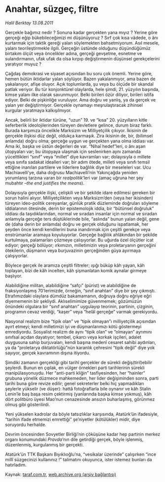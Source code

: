 # Anahtar, süzgeç, filtre 

*Halil Berktay 13.08.2011*

<div class="yazi"><p>Gerçekle bağımız nedir ? Sonuna kadar gerçekten yana mıyız ? Yerine göre gerçeği eğip bükebileceğimizi mi düşünüyoruz ? Sırf çok kısa vâdede, o ânı kurtarmak için taktik gereği yalan söylemekten bahsetmiyorum. Asıl mesele, yalanı teorileştirmekle ilgili. Gerçeğin üstünde olduğunu düşündüğümüz birtakım ölçüt veya öncelikler adına, gerçeği gevşetme, esnetme ve sulandırmanın, ufak ufak da olsa kırpıp değiştirmenin düşünsel gerekçelerini yaratıyor muyuz ? </p>
<p>Çağdaş demokrasi ve siyaset açısından bu soru çok önemli. Yerine göre, hemen bütün iktidarlar yalan söylüyor. Bazen yakalanmıyor, ama bazen de yakalanıyor, afişe oluyor. Açık toplumlarda, şu veya bu ölçüde bir skandal patlak veriyor. Bu tür konjonktürel olaylarda, hele şimdi, 21. yüzyılın başında, kimse yalanı ilke olarak savunmuyor. Belki birileri özür diliyor, birileri istifa ediyor. Belki de pişkinliğe vuruluyor. Ama doğru ve yanlış, ya da gerçek ve yalan yer değiştirmiyor. Gerçekle oynamayı meşrulaştıracak zihinsel kurgular yaratmaya kalkışılmıyor. </p>
<p>Ancak, belirli bir iktidar türüne, “uzun” 19. ve “kısa” 20. yüzyılların kitle seferberlik ideolojilerinden türeyen devletlere gelince, durum biraz farklı. Burada karşımıza öncelikle Marksizm ve Milliyetçilik çıkıyor. İkisinin de gerçekle ilişkisi düz değil, oldukça karmaşık. Zira ikisinin de, bir, (bilimsel anlamda) doğru olma; gerçeğe uygun ve gerçekten yana olma iddiası var. Ama iki, başka ve üstün değerleri de var. “Nihaî hedef”leri, o ânı aşan ütopyaları var; bu ütopyaya ulaşmak için seslenirken aynı zamanda yücelttikleri “sınıf” veya “millet” diye kavramları var; dolayısıyla o millete veya sınıfa sadakat idealleri var; bir adım ötede, milleti veya sınıfı temsil ettiğine inanılan partilere ve liderlere bağlılık diye bir meseleleri var. Ucu Machiavelli’ye, daha doğrusu Machiavelli’nin Yakınçağda yeniden yorumlanış tarzına varan bir <i>realpolitik</i>’leri var (amaç uğruna her şey mubahtır –<i>the end justifies the means</i>).</p>
<p>Dolayısıyla gerçekle ilişki, çelişkili ve bir şekilde idare edilmesi gereken bir sorun halini alıyor. Milliyetçilikten veya Marksizm’den (veya her ikisinden) türeyen ideo-politik cereyanlar, günlük pratik düzleminde doğruları söyleme iddialarının ötesinde, derin bir epistemolojik iddia, bir “bütünsel doğruluk” iddiası da taşıdıklarından, normal ve sıradan insanlar için normal ve sıradan anlamıyla gerçeğe ters düştüklerinde bile, “aslında” bunun yalan değil, gene de (daha derin bir anlamda) doğru ve gerçek olduğunu ispatlamak, her şeyden önce kendi kendilerini buna inandırmak için çeşitli gerekçe veya enstrümanlar aramaya koyuluyorlar. Gerçeğe bağlılık ahlâkından bir şekilde kurtulmaya, palamarları çözmeye çalışıyorlar. Bu uğurda özel ölçütler icat ediyor; gerçeği bölüyor; ırkımızın, milletimizin veya proletaryanın gerçeğini ötekilerin, düşmanın veya burjuvazinin gerçeğinden güya ayırmaya çalışıyorlar.</p>
<p>Böylece gerçek ile aramıza çeşitli filtreler; ışığı büküp kâh yayan, kâh toplayan, bizi de kâh incelten, kâh şişmanlatan komik aynalar girmeye başlıyor.</p>
<p>Alabildiğine militan, alabildiğine “safçı” (pürist) ve alabildiğine de fraksiyonlaşmış 70’lerimizde, örneğin, “sınıf anahtarı” diye bir şey çıkmıştı. Etrafımızdaki olaylara dümdüz bakamamanın, doğruya doğru eğriye eğri diyememenin bir şekliydi. Aklıselimimize güvenmemek; gözümüzün önündeki olgulara bir “sınıf anahtarı” uygulayıp teorinin, partinin, çizginin, programın cevaz verdiği, “kaşer” veya “helâl gerçeğe” varmak gerekiyordu. </p>
<p>Nasyonal realizm bize “tipik olan” ve “tipik olmayan”ı milliyetçilik açısından ayırt etmeyi; kendi milletimizi iyi ve düşmanlarımızı kötü göstermeyi emrediyordu. Sosyalist realizm de aynı “tipik olan” ve “olmayan” ayrımını sınıfsal açıdan dayatıyor; tembel, çıkarcı veya korkak işçileri, adalet duygusuna sahip burjuvaları, kendi başına medenî cesaret sahibi aydınları, ya da “proletarya diktatörlüğü”nün karanlık çehresini “tipik değil” diye yok sayıyor, gerçek kavramının dışına itiyordu.</p>
<p>Şimdiki zamanın gerçekliği gibi tarihî gerçekler de sürekli değiş(tiril)ebilir şeylerdi. Bunun en çıplak, en vülger örnekleri parti tarihlerinin sürekli manipülasyonuydu. Her “anti-parti kliğin” tasfiyesinden, her “hainler” grubuna yönelik düzmece mahkemeden, her lider değişiminden sonra, parti tarihi buna göre revize edilir; genel sekreterler belki hiç yapmadıkları şeylerle yükselir (ve düşer): hattâ fotoğraflarla bile oynanır ve kâh Stalin Lenin’le baş başa resim çektirmiş (yanlarında başka kimse yokmuş), kâh dört politbüro üyesi Mao’nun cenazesinde ansızın buharlaşmış, görünmez olmuş gibi gösterilirdi. </p>
<p>Yeni yükselen kadrolar da böyle tatsızlıklar karşısında, Atatürk’ün ifadesiyle, “tarihin ifade etmemizi emrettiği” şe’niyetler (kötülükler) midir, diye soruyordu herhalde.</p>
<p>Devrim öncesinden Sovyetler Birliği’nin çöküşüne kadar hep partinin merkez organı konumundaki <i>Pravda</i>’nın dile getirdiği gerçek, böyle işlenmiş, düzenlenmiş, kurgulanmış bir gerçekti.</p>
<p>Atatürk’ün TTK Başkanı Bıyıklıoğlu’na, “vesikalar üzerinde” çalışırken “ince millî süzgecinizi kullanınız !” talimatını okuyunca, ister istemez bunları da hatırladım.</p>
</div>

Kaynak: [taraf.com.tr](http://www.taraf.com.tr/halil-berktay/makale-anahtar-suzgec-filtre.htm), [web.archive.org (arşiv bağlantısı)](http://web.archive.org/web/20130823085339/http://www.taraf.com.tr/halil-berktay/makale-anahtar-suzgec-filtre.htm)
